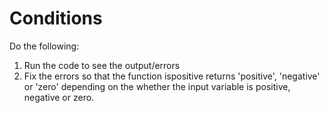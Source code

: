 # Conditions

Do the following:
1. Run the code to see the output/errors
2. Fix the errors so that the function ispositive returns 'positive', 'negative' or 'zero' depending on the whether the input variable is positive, negative or zero.
